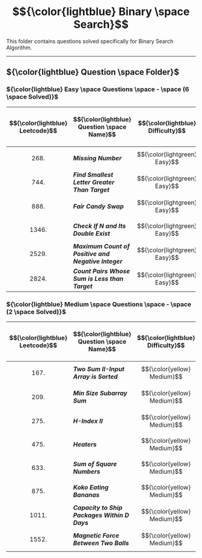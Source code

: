 # $${\color{lightblue} Binary \space Search}$$

This folder contains questions solved specifically for Binary Search Algorithm.

-----

## ${\color{lightblue} Question \space Folder}$

### ${\color{lightblue} Easy \space Questions \space - \space (6 \space Solved)}$

| $${\color{lightblue} Leetcode}$$ | $${\color{lightblue} Question \space Name}$$ | $${\color{lightblue} Difficulty}$$ | $${\color{lightblue} Links}$$ | $${\color{lightblue} Hints}$$ | $${\color{lightblue} Binary \space Search \space Concepts}$$ | $${\color{lightblue} Companies}$$ |
|-|-|-|-|-|-|-|
| $${268.}$$ | ***Missing Number*** | $${\color{lightgreen} Easy}$$ | [Problem268](https://leetcode.com/problems/missing-number/description/?source=submission-ac) | [Hints](https://leetcode.com/problems/missing-number/solutions/4563706/missing-number-simplified-java/) | ***Sort*** | ***Amazon, Microsoft, Google*** |
| $${744.}$$ | ***Find Smallest Letter Greater Than Target*** | $${\color{lightgreen} Easy}$$ | [Problem744](https://leetcode.com/problems/find-smallest-letter-greater-than-target/description/) | [Hints](https://leetcode.com/problems/find-smallest-letter-greater-than-target/solutions/4567898/find-smallest-letter-greater-than-target-simplified-java/) | ***String*** | ***Unknown*** |
| $${888.}$$ | ***Fair Candy Swap*** | $${\color{lightgreen} Easy}$$ | [Problem888](https://leetcode.com/problems/fair-candy-swap/description/) | [Hints](https://leetcode.com/problems/fair-candy-swap/solutions/4570969/fair-candy-swap-simplified-java/) | ***Sort, Two Pointers*** | ***Amazon, Uber*** |
| $${1346.}$$ | ***Check If N and Its Double Exist*** | $${\color{lightgreen} Easy}$$ | [Problem1346](https://leetcode.com/problems/check-if-n-and-its-double-exist/description/) | [Hints](https://leetcode.com/problems/check-if-n-and-its-double-exist/solutions/4568655/check-if-n-and-its-double-exist-simplified-java/) | ***Sort, Two Pointers*** | ***Google, Bloomberg*** |
| $${2529.}$$ | ***Maximum Count of Positive and Negative Integer*** | $${\color{lightgreen} Easy}$$ | [Problem2529](https://leetcode.com/problems/maximum-count-of-positive-integer-and-negative-integer/description/) | [Hints](https://leetcode.com/problems/maximum-count-of-positive-integer-and-negative-integer/solutions/4565498/maximum-count-of-positive-and-negative-integer-simplified-java/) | ***Range Detection*** | ***ShareChat*** |
| $${2824.}$$ | ***Count Pairs Whose Sum is Less than Target*** | $${\color{lightgreen} Easy}$$ | [Problem2824](https://leetcode.com/problems/count-pairs-whose-sum-is-less-than-target/description/) | [Hints](https://leetcode.com/problems/count-pairs-whose-sum-is-less-than-target/solutions/4564037/count-pairs-whose-sum-is-less-than-target-simplified-java/) | ***Sort, Range Detection*** | ***Facebook, Uber, Google*** |

### ${\color{lightblue} Medium \space Questions \space - \space (2 \space Solved)}$

| $${\color{lightblue} Leetcode}$$ | $${\color{lightblue} Question \space Name}$$ | $${\color{lightblue} Difficulty}$$ | $${\color{lightblue} Links}$$ | $${\color{lightblue} Hints}$$ | $${\color{lightblue} Binary \space Search \space Concepts}$$ | $${\color{lightblue} Companies}$$ |
|-|-|-|-|-|-|-|
| $${167.}$$ | ***Two Sum II-Input Array is Sorted*** | $${\color{yellow} Medium}$$ | [Problem167](https://leetcode.com/problems/two-sum-ii-input-array-is-sorted/description/) | [Hints](https://leetcode.com/problems/two-sum-ii-input-array-is-sorted/solutions/4576233/two-sum-ii-input-array-is-sorted-simplified-java/) | ***Two Pointers*** | ***Adobe, Yandex, Uber*** |
| $${209.}$$ | ***Min Size Subarray Sum*** | $${\color{yellow} Medium}$$ | [Problem209](https://leetcode.com/problems/minimum-size-subarray-sum/description/) | [Hints](https://leetcode.com/problems/minimum-size-subarray-sum/solutions/4579866/minimum-size-subarray-sum-simplified-java/) | ***k Optimisation, Queue, Sliding Window*** | ***Apple, Facebook, Google, Microsoft*** |
| $${275.}$$ | ***H-Index II*** | $${\color{yellow} Medium}$$ | [Problem275](https://leetcode.com/problems/h-index-ii/description/) | [Hints](https://leetcode.com/problems/h-index-ii/solutions/4580470/h-index-ii-simplified-java/) | ***Range Detection*** | ***Goldman Sachs, TCS*** |
| $${475.}$$ | ***Heaters*** | $${\color{yellow} Medium}$$ | [Problem475](https://leetcode.com/problems/heaters/description/) | [Hints](https://leetcode.com/problems/heaters/solutions/4576654/heaters-simplified-java/) | ***Sort, k Optimisation*** | ***Amazon, Apple, TCS*** |
| $${633.}$$ | ***Sum of Square Numbers*** | $${\color{yellow} Medium}$$ | [Problem633](https://leetcode.com/problems/sum-of-square-numbers/description/) | [Hints](https://leetcode.com/problems/sum-of-square-numbers/solutions/4582930/sum-of-square-numbers-simplified-java/) | ***Two Pointers*** | ***Amazon, Linkedin*** |
| $${875.}$$ | ***Koko Eating Bananas*** | $${\color{yellow} Medium}$$ | [Problem875](https://leetcode.com/problems/koko-eating-bananas/description/) | [Hints](https://leetcode.com/problems/koko-eating-bananas/solutions/4585505/koko-eating-bananas-simplified-java/) | ***k Optimisation*** | ***Amamzon, Apple, Google*** |
| $${1011.}$$ | ***Capacity to Ship Packages Within D Days*** | $${\color{yellow} Medium}$$ | [Problem1011](https://leetcode.com/problems/capacity-to-ship-packages-within-d-days/description/) | [Hints](https://leetcode.com/problems/capacity-to-ship-packages-within-d-days/solutions/4585698/capacity-to-ship-packages-within-d-days-simplified-java/) | ***k Optimisation*** | ***Amazon, Facebook, Flipkart*** |
| $${1552.}$$ | ***Magnetic Force Between Two Balls*** | $${\color{yellow} Medium}$$ | [Problem1552](https://leetcode.com/problems/magnetic-force-between-two-balls/description/) | [Hints](https://leetcode.com/problems/magnetic-force-between-two-balls/solutions/4592574/magnetic-force-between-two-balls-simplified-java/) | ***k Optimisation, Greedy*** | ***Amazon, Google*** |

